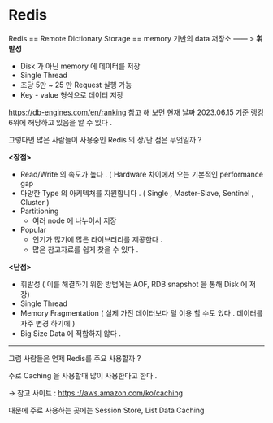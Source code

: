 # Redis



Redis == Remote Dictionary Storage  == memory 기반의 data 저장소 —— > **휘발성** 

- Disk 가 아닌 memory 에 데이터를 저장
- Single Thread
- 초당 5만 ~ 25 만 Request 실행 가능
- Key - value 형식으로 데이터 저장

https://db-engines.com/en/ranking 참고 해 보면 현재 날짜 2023.06.15 기준 랭킹 6위에 해당하고 있음을 알 수 있다 .

그렇다면 많은 사람들이 사용중인 Redis 의 장/단 점은 무엇일까 ? 

**<장점>**

- Read/Write 의 속도가 높다 . ( Hardware 차이에서 오는 기본적인 performance gap
- 다양한 Type 의 아키텍쳐를 지원합니다 . ( Single , Master-Slave, Sentinel , Cluster )
- Partitioning
    - 여러 node 에 나누어서 저장
- Popular
    - 인기가 많기에 많은 라이브러리를 제공한다 .
    - 많은 참고자료를 쉽게 찾을 수 있다 .

**<단점>**

- 휘발성 ( 이를 해결하기 위한 방법에는 AOF, RDB snapshot 을 통해 Disk 에 저장)
- Single Thread
- Memory Fragmentation ( 실제 가진 데이터보다 덜 이용 할 수도 있다 . 데이터를 자주 변경 하기에 )
- Big Size Data 에 적합하지 않다 .

---

그럼 사람들은 언제 Redis를 주요 사용할까 ? 

주로 Caching 을 사용할때 많이 사용한다고 한다 . 

→ 참고 사이트 : [https ://aws.amazon.com/ko/caching](https://aws.amazon.com/ko/caching/)

때문에 주로 사용하는 곳에는 Session Store, List Data Caching

